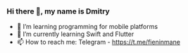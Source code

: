 ### Hi there 👋, my name is Dmitry

- 🔭 I’m learning programming for mobile platforms
- 🌱 I’m currently learning Swift and Flutter
- 📫 How to reach me: Telegram - https://t.me/fieninmane
